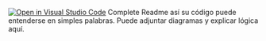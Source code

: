 [![Open in Visual Studio Code](https://classroom.github.com/assets/open-in-vscode-2e0aaae1b6195c2367325f4f02e2d04e9abb55f0b24a779b69b11b9e10269abc.svg)](https://classroom.github.com/online_ide?assignment_repo_id=18728041&assignment_repo_type=AssignmentRepo)
Complete Readme así su código puede entenderse en simples palabras. Puede adjuntar diagramas y explicar lógica aquí. 
